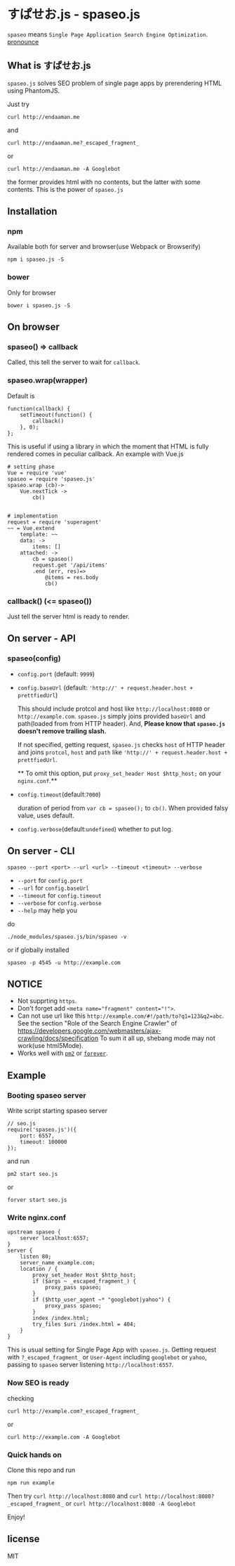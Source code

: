 # すぱせお.js - spaseo.js

`spaseo` means `Single Page Application Search Engine Optimization`.
[pronounce](https://raw.githubusercontent.com/endaaman/spaseo/master/misc/spaseo.mp3)


## What is すぱせお.js
`spaseo.js` solves SEO problem of single page apps by prerendering HTML using PhantomJS.

Just try
```
curl http://endaaman.me
```
and
```
curl http://endaaman.me?_escaped_fragment_
```
or
```
curl http://endaaman.me -A Googlebot
```
the former provides html with no contents, but the latter with some contents. This is the power of `spaseo.js`


## Installation
### npm
Available both for server and browser(use Webpack or Browserify)
```
npm i spaseo.js -S
```

### bower
Only for browser
```
bower i spaseo.js -S
```


## On browser

### spaseo() => callback
Called, this tell the server to wait for `callback`.

### spaseo.wrap(wrapper)
Default is
```
function(callback) {
    setTimeout(function() {
        callback()
    }, 0);
};
```
This is useful if using a library in which the moment that HTML is fully rendered comes in peculiar callback. An example with Vue.js

```
# setting phase
Vue = require 'vue'
spaseo = require 'spaseo.js'
spaseo.wrap (cb)->
    Vue.nextTick ->
        cb()


# implementation
request = require 'superagent'
~~ = Vue.extend
    template: ~~
    data: ->
        items: []
    attached: ->
        cb = spaseo()
        request.get '/api/items'
        .end (err, res)=>
            @items = res.body
            cb()
```

### callback() (<= spaseo())
Just tell the server html is ready to render.


## On server - API
### spaseo(config)

* `config.port` (default: `9999`)

* `config.baseUrl` (default: `'http://' + request.header.host + prettfiedUrl`)

  This should include protcol and host like `http://localhost:8080` or `http://example.com`. `spaseo.js` simply joins provided `baseUrl` and path(loaded from from HTTP header). And, **Please know that `spaseo.js` doesn't remove trailing slash.**

  If not specified, getting request, `spaseo.js` checks `host` of HTTP header and joins `protcol`, `host` and `path` like `'http://' + request.header.host + prettfiedUrl`.

  ** To omit this option, put `proxy_set_header Host $http_host;` on your `nginx.conf`.**

* `config.timeout`(default:`7000`)

  duration of period from `var cb = spaseo();` to `cb()`. When provided falsy value, uses default.

* `config.verbose`(default:`undefined`) whether to put log.


## On server - CLI
```
spaseo --port <port> --url <url> --timeout <timeout> --verbose
```
* `--port` for `config.port`
* `--url` for `config.baseUrl`
* `--timeout` for `config.timeout`
* `--verbose` for `config.verbose`
* `--help` may help you

do
```
./node_modules/spaseo.js/bin/spaseo -v
```
or if globally installed
```
spaseo -p 4545 -u http://example.com
```



## NOTICE
* Not supprting `https`.
* Don't forget add `<meta name="fragment" content="!">`.
* Can not use url like this `http://example.com/#!/path/to?q1=123&q2=abc`.
  See the section "Role of the Search Engine Crawler" of
  https://developers.google.com/webmasters/ajax-crawling/docs/specification
  To sum it all up, shebang mode may not work(use html5Mode).
* Works well with [`pm2`](https://github.com/Unitech/pm2) or [`forever`](https://github.com/foreverjs/forever).

## Example

### Booting spaseo server
Write script starting spaseo server
```
// seo.js
require('spaseo.js')({
    port: 6557,
    timeout: 100000
});
```
and run
```
pm2 start seo.js
```
or
```
forver start seo.js
```

### Write nginx.conf
```
upstream spaseo {
    server localhost:6557;
}
server {
    listen 80;
    server_name example.com;
    location / {
        proxy_set_header Host $http_host;
        if ($args ~ _escaped_fragment_) {
            proxy_pass spaseo;
        }
        if ($http_user_agent ~* "googlebot|yahoo") {
            proxy_pass spaseo;
        }
        index /index.html;
        try_files $uri /index.html = 404;
    }
}
```

This is usual setting for Single Page App with `spaseo.js`. Getting request with `?_escaped_fragment_` or `User-Agent` including `googlebot` or `yahoo`, passing to `spaseo` server listening `http://localhost:6557`.


### Now SEO is ready
checking
```
curl http://example.com?_escaped_fragment_
```
or
```
curl http://example.com -A Googlebot
```

### Quick hands on
Clone this repo and run
```
npm run example
```
Then try `curl http://localhost:8080` and `curl http://localhost:8080?_escaped_fragment_` or `curl http://localhost:8080 -A Googlebot`

Enjoy!

## license
MIT
